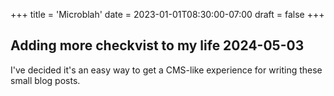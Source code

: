 +++
title = 'Microblah'
date = 2023-01-01T08:30:00-07:00
draft = false
+++

## Adding more checkvist to my life 2024-05-03

I've decided it's an easy way to get a CMS-like experience for writing these small blog posts.